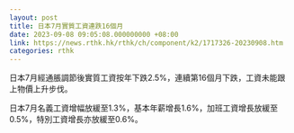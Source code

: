 ```yaml
---
layout: post
title: 日本7月實質工資連跌16個月
date: 2023-09-08 09:05:08.000000000 +08:00
link: https://news.rthk.hk/rthk/ch/component/k2/1717326-20230908.htm
categories: rthk
---
```


日本7月經通脹調節後實質工資按年下跌2.5%，連續第16個月下跌，工資未能跟上物價上升步伐。

日本7月名義工資增幅放緩至1.3%，基本年薪增長1.6%，加班工資增長放緩至0.5%，特別工資增長亦放緩至0.6%。
